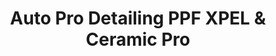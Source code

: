 ---
title: "Auto Pro Detailing PPF XPEL & Ceramic Pro"
url: /fremont/auto-pro-detailing-ppf-xpel-und-ceramic-pro/
shop: Autowerkstatt
---